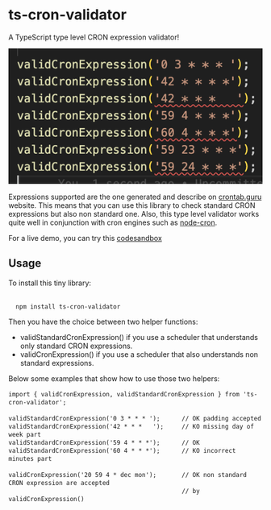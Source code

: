 # ts-cron-validator
A TypeScript type level CRON expression validator!

![VSCode screenshot!](https://raw.githubusercontent.com/alexvictoor/ts-cron/main/screenshot.png)

Expressions supported are the one generated and describe on [crontab.guru](https://crontab.guru) website. This means that you can use this library to check standard CRON expressions but also non standard one. 
Also, this type level validator works quite well in conjunction with cron engines such as [node-cron](https://github.com/kelektiv/node-cron).

For a live demo, you can try this [codesandbox](https://codesandbox.io/s/nervous-raman-72j6y8?file=/src/index.ts)

## Usage
To install this tiny library: 
```
  
  npm install ts-cron-validator

```

Then you have the choice between two helper functions:
- validStandardCronExpression() if you use a scheduler that understands only standard CRON expressions.
- validCronExpression() if you use a scheduler that also understands non standard expressions.  

Below some examples that show how to use those two helpers:
```
import { validCronExpression, validStandardCronExpression } from 'ts-cron-validator';

validStandardCronExpression('0 3 * * * ');      // OK padding accepted
validStandardCronExpression('42 * * *   ');     // KO missing day of week part
validStandardCronExpression('59 4 * * *');      // OK
validStandardCronExpression('60 4 * * *');      // KO incorrect minutes part 

validCronExpression('20 59 4 * dec mon');       // OK non standard CRON expression are accepted
                                                // by validCronExpression()
```